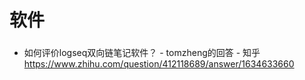 # 软件
###
- 如何评价logseq双向链笔记软件？ - tomzheng的回答 - 知乎
  https://www.zhihu.com/question/412118689/answer/1634633660